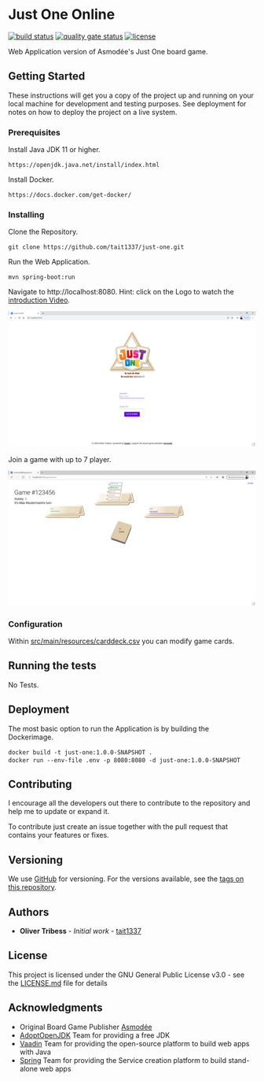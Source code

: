 # Just One Online
[![build status](https://github.com/Tait1337/just-one/workflows/build/badge.svg)](https://github.com/Tait1337/just-one/actions)
[![quality gate status](https://sonarcloud.io/api/project_badges/measure?project=Tait1337_just-one&metric=alert_status)](https://sonarcloud.io/dashboard?id=Tait1337_just-one)
[![license](https://img.shields.io/github/license/Tait1337/just-one)](LICENSE)

Web Application version of Asmodée's Just One board game.

## Getting Started

These instructions will get you a copy of the project up and running on your local machine for development and testing purposes. See deployment for notes on how to deploy the project on a live system.

### Prerequisites

Install Java JDK 11 or higher.

```
https://openjdk.java.net/install/index.html
```

Install Docker.
```
https://docs.docker.com/get-docker/
```

### Installing

Clone the Repository.
```
git clone https://github.com/tait1337/just-one.git
```

Run the Web Application.
```
mvn spring-boot:run
```

Navigate to http://localhost:8080.
Hint: click on the Logo to watch the [introduction Video](https://youtu.be/IzXhC_NQctg).

![Main Page](screenshot_index.png)

Join a game with up to 7 player.

![Gallery Page](screenshot_game.png)

### Configuration

Within [src/main/resources/carddeck.csv](carddeck.csv) you can modify game cards.

## Running the tests

No Tests.

## Deployment

The most basic option to run the Application is by building the Dockerimage.

```
docker build -t just-one:1.0.0-SNAPSHOT .
docker run --env-file .env -p 8080:8080 -d just-one:1.0.0-SNAPSHOT
```

## Contributing

I encourage all the developers out there to contribute to the repository and help me to update or expand it.

To contribute just create an issue together with the pull request that contains your features or fixes.

## Versioning

We use [GitHub](https://github.com/) for versioning. For the versions available, see the [tags on this repository](https://github.com/tait1337/just-one/tags).

## Authors

* **Oliver Tribess** - *Initial work* - [tait1337](https://github.com/tait1337)

## License

This project is licensed under the GNU General Public License v3.0 - see the [LICENSE.md](LICENSE.md) file for details

## Acknowledgments

* Original Board Game Publisher [Asmodée](https://asmodee.com/)
* [AdoptOpenJDK](https://adoptopenjdk.net/) Team for providing a free JDK
* [Vaadin](https://vaadin.com/) Team for providing the open-source platform to build web apps with Java
* [Spring](https://spring.io/) Team for providing the Service creation platform to build stand-alone web apps